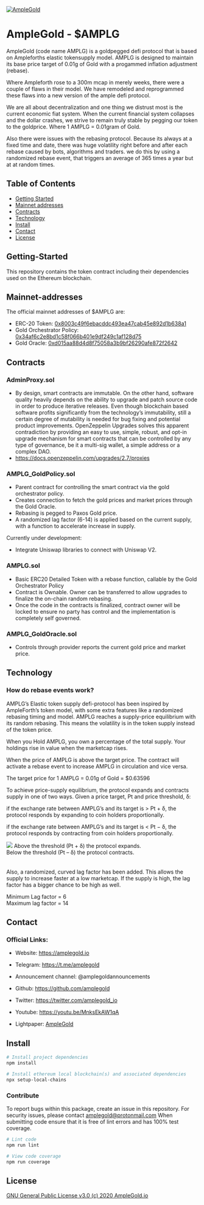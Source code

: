 <a href="http://www.amplegold.io/"><img src="https://avatars1.githubusercontent.com/u/69891050?s=460&u=e6aafe70ba1efe2ebdaf7e04e114615433f77d31&v=4" title="AmpleGold" alt="AmpleGold"></a>

# AmpleGold - $AMPLG

AmpleGold (code name AMPLG) is a goldpegged defi protocol that is based on Ampleforths elastic tokensupply model. AMPLG is designed to maintain its base price target of 0.01g of Gold with a progammed inflation adjustment (rebase).

Where Ampleforth rose to a 300m mcap in merely weeks, there were a couple of flaws in their model. We have remodeled and reprogrammed these flaws into a new version of the ample defi protocol.

We are all about decentralization and one thing we distrust most is the current economic fiat system. When the current financial system collapses and the dollar crashes, we strive to remain truly stable by pegging our token to the goldprice. Where 1 AMPLG = 0.01gram of Gold.

Also there were issues with the rebasing protocol. Because its always at a fixed time and date, there was huge volatility right before and after each rebase caused by bots, algorithms and traders. we do this by using a randomized rebase event, that triggers an average of 365 times a year but at at random times.

## Table of Contents

- [Getting Started](#Getting-Started)
- [Mainnet addresses](#Mainnet-addresses)
- [Contracts](#Contracts)
- [Technology](#Technology)
- [Install](#install)
- [Contact](#Contact)
- [License](#license)

## Getting-Started

This repository contains the token contract including their dependencies used on the Ethereum blockchain.

## Mainnet-addresses

The official mainnet addresses of $AMPLG are:

- ERC-20 Token: <a href="https://etherscan.io/token/0x8003c49f6ebacddc493ea47cab45e892d1b638a1">0x8003c49f6ebacddc493ea47cab45e892d1b638a1</a>
- Gold Orchestrator Policy: <a href="https://etherscan.io/address/0x34af6c2e8bd1c58f066b401e9df249c1af128d75">0x34af6c2e8bd1c58f066b401e9df249c1af128d75</a>
- Gold Oracle: <a href="https://etherscan.io/address/0xd015aa88d4d8f75058a3b9bf26290afe872f2642">0xd015aa88d4d8f75058a3b9bf26290afe872f2642</a>

## Contracts

### AdminProxy.sol

- By design, smart contracts are immutable. On the other hand, software quality heavily depends on the ability to upgrade and patch source code in order to produce iterative releases. Even though blockchain based software profits significantly from the technology’s immutability, still a certain degree of mutability is needed for bug fixing and potential product improvements. OpenZeppelin Upgrades solves this apparent contradiction by providing an easy to use, simple, robust, and opt-in upgrade mechanism for smart contracts that can be controlled by any type of governance, be it a multi-sig wallet, a simple address or a complex DAO.
- https://docs.openzeppelin.com/upgrades/2.7/proxies

### AMPLG_GoldPolicy.sol

-   Parent contract for controlling the smart contract via the gold orchestrator policy.
-   Creates connection to fetch the gold prices and market prices through the Gold Oracle. 
-   Rebasing is pegged to Paxos Gold price. 
-   A randomized lag factor (6-14) is applied based on the current supply, with a
    function to accelerate increase in supply.

Currently under development:

- Integrate Uniswap libraries to connect with Uniswap V2. 

### AMPLG.sol

-   Basic ERC20 Detailed Token with a rebase function, callable by the Gold Orchestrator Policy
-   Contract is Ownable. Owner can be transferred to allow upgrades to finalize the on-chain random rebasing. 
-   Once the code in the contracts is finalized, contract owner will be locked to ensure no party has control and the implementation is completely self governed.

### AMPLG_GoldOracle.sol

- Controls through provider reports the current gold price and market price. 

## Technology

### How do rebase events work?

AMPLG’s Elastic token supply defi-protocol has been inspired by AmpleForth’s token model, with some extra features like a randomized rebasing timing and model. AMPLG reaches a supply-price equilibrium with its random rebasing. This means the volatility is in the token supply instead of the token price.

When you Hold AMPLG, you own a percentage of the total supply. Your holdings rise in value when the marketcap rises.

When the price of AMPLG is above the target price. The contract will activate a rebase event to increase AMPLG in circulation and vice versa.

The target price for 1 AMPLG = 0.01g of Gold = $0.63596

To achieve price-supply equilibrium, the protocol expands and contracts supply in one of two ways. Given a price target, Pt and price threshold, δ:

if the exchange rate between AMPLG’s and its target is > Pt + δ, the protocol responds by expanding to coin holders proportionally.

if the exchange rate between AMPLG’s and its target is < Pt − δ, the protocol responds by contracting from coin holders proportionally.

<img src="https://amplegold.io/wp-content/uploads/2020/08/amplgprotocol.jpg">
Above the threshold (Pt + δ) the protocol expands.<br />
Below the threshold (Pt – δ) the protocol contracts.<br />
<br /><br />
Also, a randomized, curved lag factor has been added. This allows the supply to increase faster at a low marketcap. If the supply is high, the lag factor has a bigger chance to be high as well.

Minimum Lag factor = 6<br />
Maximum lag factor = 14

## Contact

### Official Links:

- Website: https://amplegold.io

- Telegram: https://t.me/amplegold

- Announcement channel: @amplegoldannouncements

- Github: https://github.com/amplegold

- Twitter: https://twitter.com/amplegold_io
 
- Youtube: https://youtu.be/MnksEkAW1qA

- Lightpaper: <a href="https://amplegold.io/lightpaper_amplegold_V1_02.pdf">AmpleGold</a>


## Install

```bash
# Install project dependencies
npm install

# Install ethereum local blockchain(s) and associated dependencies
npx setup-local-chains
```

### Contribute

To report bugs within this package, create an issue in this repository.
For security issues, please contact amplegold@protonmail.com
When submitting code ensure that it is free of lint errors and has 100% test coverage.

``` bash
# Lint code
npm run lint

# View code coverage
npm run coverage
```

## License

[GNU General Public License v3.0 (c) 2020 AmpleGold.io](./LICENSE)
 

